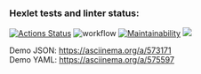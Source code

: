 ### Hexlet tests and linter status:
[![Actions Status](https://github.com/veb1994/java-project-71/workflows/hexlet-check/badge.svg)](https://github.com/veb1994/java-project-71/actions)
![workflow](https://github.com/veb1994/java-project-71/actions/workflows/main.yml/badge.svg)
[![Maintainability](https://api.codeclimate.com/v1/badges/258ef4ed577335cfff89/maintainability)](https://codeclimate.com/github/veb1994/java-project-71/maintainability)
<a href="https://codeclimate.com/github/veb1994/java-project-71/test_coverage"><img src="https://api.codeclimate.com/v1/badges/258ef4ed577335cfff89/test_coverage" /></a> <br />

Demo JSON: https://asciinema.org/a/573171 <br />
Demo YAML: https://asciinema.org/a/575597
